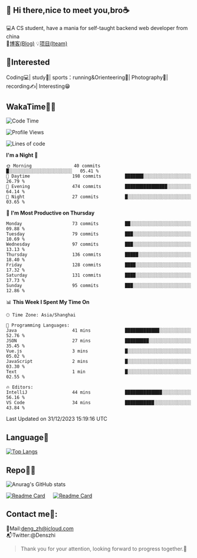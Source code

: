 👋 Hi there,nice to meet you,bro☕
---
💻A CS student, have a mania for self-taught backend web developer from china   
📌[博客(Blog)](https://github.com/HealUP/MyBlog)
💡[项目(Iteam)](https://healup.github.io/)

 <!-- waka-box start -->
 <!-- waka-box end -->
 
🧲**Interested**
--
Coding💻| study📖| sports：running&Orienteering🏃‍| Photography📸| recording✍️| Interesting😁

WakaTime👨‍💻
---
<!--START_SECTION:waka-->
![Code Time](http://img.shields.io/badge/Code%20Time-519%20hrs%2043%20mins-blue)

![Profile Views](http://img.shields.io/badge/Profile%20Views-0-blue)

![Lines of code](https://img.shields.io/badge/From%20Hello%20World%20I%27ve%20Written-205.0%20thousand%20lines%20of%20code-blue)

**I'm a Night 🦉** 

```text
🌞 Morning                40 commits          █░░░░░░░░░░░░░░░░░░░░░░░░   05.41 % 
🌆 Daytime                198 commits         ███████░░░░░░░░░░░░░░░░░░   26.79 % 
🌃 Evening                474 commits         ████████████████░░░░░░░░░   64.14 % 
🌙 Night                  27 commits          █░░░░░░░░░░░░░░░░░░░░░░░░   03.65 % 
```
📅 **I'm Most Productive on Thursday** 

```text
Monday                   73 commits          ██░░░░░░░░░░░░░░░░░░░░░░░   09.88 % 
Tuesday                  79 commits          ███░░░░░░░░░░░░░░░░░░░░░░   10.69 % 
Wednesday                97 commits          ███░░░░░░░░░░░░░░░░░░░░░░   13.13 % 
Thursday                 136 commits         █████░░░░░░░░░░░░░░░░░░░░   18.40 % 
Friday                   128 commits         ████░░░░░░░░░░░░░░░░░░░░░   17.32 % 
Saturday                 131 commits         ████░░░░░░░░░░░░░░░░░░░░░   17.73 % 
Sunday                   95 commits          ███░░░░░░░░░░░░░░░░░░░░░░   12.86 % 
```


📊 **This Week I Spent My Time On** 

```text
🕑︎ Time Zone: Asia/Shanghai

💬 Programming Languages: 
Java                     41 mins             █████████████░░░░░░░░░░░░   52.76 % 
JSON                     27 mins             █████████░░░░░░░░░░░░░░░░   35.45 % 
Vue.js                   3 mins              █░░░░░░░░░░░░░░░░░░░░░░░░   05.02 % 
JavaScript               2 mins              █░░░░░░░░░░░░░░░░░░░░░░░░   03.30 % 
Text                     1 min               █░░░░░░░░░░░░░░░░░░░░░░░░   02.55 % 

🔥 Editors: 
IntelliJ                 44 mins             ██████████████░░░░░░░░░░░   56.16 % 
VS Code                  34 mins             ███████████░░░░░░░░░░░░░░   43.84 % 
```


 Last Updated on 31/12/2023 15:19:16 UTC
<!--END_SECTION:waka-->

Language🚀
---
[![Top Langs](https://github-readme-stats.vercel.app/api/top-langs/?username=HealUP&layout=compact&hide_border=true)](https://github.com/HealUP)

Repo🧑‍💻
---
![Anurag's GitHub stats](https://github-readme-stats.vercel.app/api?username=HealUP&count_private=true&show_icons=true&theme=gruvbox&hide_border=true) 

[![Readme Card](https://github-readme-stats.vercel.app/api/pin/?username=HealUP&repo=InternetEy&theme=transparent)](https://github.com/HealUP/InternetEy) &emsp;
[![Readme Card](https://github-readme-stats.vercel.app/api/pin/?username=HealUP&repo=CampusExperience&theme=transparent)](https://github.com/HealUP/CampusExperience)


Contact me📱:
---
📮Mail:deng_zh@icloud.com  
📬Twitter:@Denszhi  

> Thank you for your attention, looking forward to progress together.🎉
